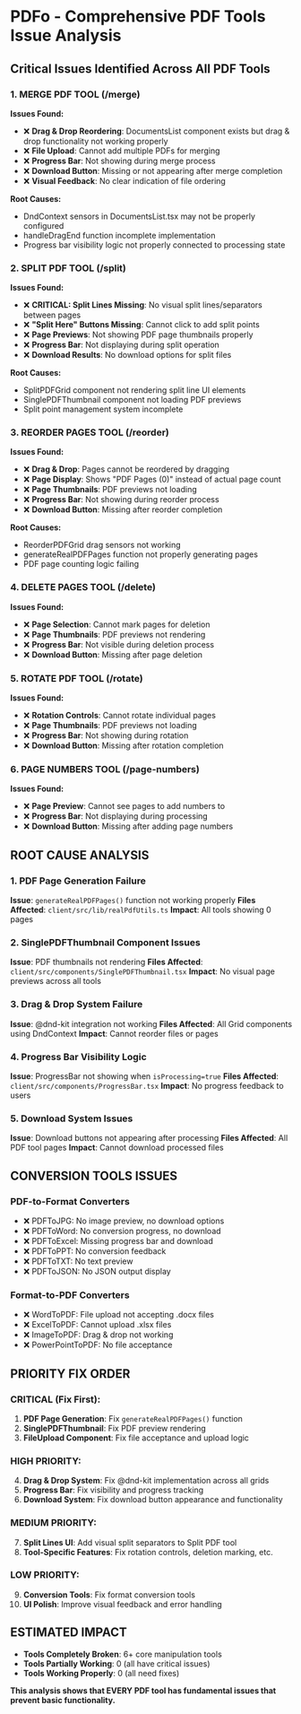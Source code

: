 # PDFo - Comprehensive PDF Tools Issue Analysis

## Critical Issues Identified Across All PDF Tools

### 1. **MERGE PDF TOOL** (/merge)
**Issues Found:**
- ❌ **Drag & Drop Reordering**: DocumentsList component exists but drag & drop functionality not working properly
- ❌ **File Upload**: Cannot add multiple PDFs for merging
- ❌ **Progress Bar**: Not showing during merge process
- ❌ **Download Button**: Missing or not appearing after merge completion
- ❌ **Visual Feedback**: No clear indication of file ordering

**Root Causes:**
- DndContext sensors in DocumentsList.tsx may not be properly configured
- handleDragEnd function incomplete implementation
- Progress bar visibility logic not properly connected to processing state

### 2. **SPLIT PDF TOOL** (/split)
**Issues Found:**
- ❌ **CRITICAL: Split Lines Missing**: No visual split lines/separators between pages
- ❌ **"Split Here" Buttons Missing**: Cannot click to add split points
- ❌ **Page Previews**: Not showing PDF page thumbnails properly
- ❌ **Progress Bar**: Not displaying during split operation
- ❌ **Download Results**: No download options for split files

**Root Causes:**
- SplitPDFGrid component not rendering split line UI elements
- SinglePDFThumbnail component not loading PDF previews
- Split point management system incomplete

### 3. **REORDER PAGES TOOL** (/reorder)
**Issues Found:**
- ❌ **Drag & Drop**: Pages cannot be reordered by dragging
- ❌ **Page Display**: Shows "PDF Pages (0)" instead of actual page count
- ❌ **Page Thumbnails**: PDF previews not loading
- ❌ **Progress Bar**: Not showing during reorder process
- ❌ **Download Button**: Missing after reorder completion

**Root Causes:**
- ReorderPDFGrid drag sensors not working
- generateRealPDFPages function not properly generating pages
- PDF page counting logic failing

### 4. **DELETE PAGES TOOL** (/delete)
**Issues Found:**
- ❌ **Page Selection**: Cannot mark pages for deletion
- ❌ **Page Thumbnails**: PDF previews not rendering
- ❌ **Progress Bar**: Not visible during deletion process
- ❌ **Download Button**: Missing after page deletion

### 5. **ROTATE PDF TOOL** (/rotate)
**Issues Found:**
- ❌ **Rotation Controls**: Cannot rotate individual pages
- ❌ **Page Thumbnails**: PDF previews not loading
- ❌ **Progress Bar**: Not showing during rotation
- ❌ **Download Button**: Missing after rotation completion

### 6. **PAGE NUMBERS TOOL** (/page-numbers)
**Issues Found:**
- ❌ **Page Preview**: Cannot see pages to add numbers to
- ❌ **Progress Bar**: Not displaying during processing
- ❌ **Download Button**: Missing after adding page numbers

## **ROOT CAUSE ANALYSIS**

### 1. **PDF Page Generation Failure**
**Issue**: `generateRealPDFPages()` function not working properly
**Files Affected**: `client/src/lib/realPdfUtils.ts`
**Impact**: All tools showing 0 pages

### 2. **SinglePDFThumbnail Component Issues**
**Issue**: PDF thumbnails not rendering
**Files Affected**: `client/src/components/SinglePDFThumbnail.tsx`
**Impact**: No visual page previews across all tools

### 3. **Drag & Drop System Failure**
**Issue**: @dnd-kit integration not working
**Files Affected**: All Grid components using DndContext
**Impact**: Cannot reorder files or pages

### 4. **Progress Bar Visibility Logic**
**Issue**: ProgressBar not showing when `isProcessing=true`
**Files Affected**: `client/src/components/ProgressBar.tsx`
**Impact**: No progress feedback to users

### 5. **Download System Issues**
**Issue**: Download buttons not appearing after processing
**Files Affected**: All PDF tool pages
**Impact**: Cannot download processed files

## **CONVERSION TOOLS ISSUES**

### **PDF-to-Format Converters**
- ❌ PDFToJPG: No image preview, no download options
- ❌ PDFToWord: No conversion progress, no download
- ❌ PDFToExcel: Missing progress bar and download
- ❌ PDFToPPT: No conversion feedback
- ❌ PDFToTXT: No text preview
- ❌ PDFToJSON: No JSON output display

### **Format-to-PDF Converters**
- ❌ WordToPDF: File upload not accepting .docx files
- ❌ ExcelToPDF: Cannot upload .xlsx files
- ❌ ImageToPDF: Drag & drop not working
- ❌ PowerPointToPDF: No file acceptance

## **PRIORITY FIX ORDER**

### **CRITICAL (Fix First):**
1. **PDF Page Generation**: Fix `generateRealPDFPages()` function
2. **SinglePDFThumbnail**: Fix PDF preview rendering
3. **FileUpload Component**: Fix file acceptance and upload logic

### **HIGH PRIORITY:**
4. **Drag & Drop System**: Fix @dnd-kit implementation across all grids
5. **Progress Bar**: Fix visibility and progress tracking
6. **Download System**: Fix download button appearance and functionality

### **MEDIUM PRIORITY:**
7. **Split Lines UI**: Add visual split separators to Split PDF tool
8. **Tool-Specific Features**: Fix rotation controls, deletion marking, etc.

### **LOW PRIORITY:**
9. **Conversion Tools**: Fix format conversion tools
10. **UI Polish**: Improve visual feedback and error handling

## **ESTIMATED IMPACT**
- **Tools Completely Broken**: 6+ core manipulation tools
- **Tools Partially Working**: 0 (all have critical issues)
- **Tools Working Properly**: 0 (all need fixes)

**This analysis shows that EVERY PDF tool has fundamental issues that prevent basic functionality.**